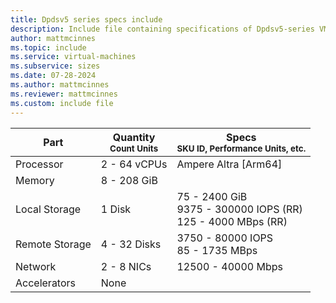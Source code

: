 ```yaml
---
title: Dpdsv5 series specs include
description: Include file containing specifications of Dpdsv5-series VM sizes.
author: mattmcinnes
ms.topic: include
ms.service: virtual-machines
ms.subservice: sizes
ms.date: 07-28-2024
ms.author: mattmcinnes
ms.reviewer: mattmcinnes
ms.custom: include file
---
```

| Part | Quantity <br><sup>Count Units | Specs <br><sup>SKU ID, Performance Units, etc.  |
|---|---|---|
| Processor      | 2 - 64 vCPUs       | Ampere Altra [Arm64]                                                 |
| Memory         | 8 - 208 GiB          |                                                    |
| Local Storage  | 1 Disk     | 75 - 2400 GiB <br>9375 - 300000 IOPS (RR) <br>125 - 4000 MBps (RR)|
| Remote Storage | 4 - 32 Disks    | 3750 - 80000 IOPS <br>85 - 1735 MBps                     |
| Network        | 2 - 8 NICs          | 12500 - 40000 Mbps                                            |
| Accelerators   | None              |                                                     |
